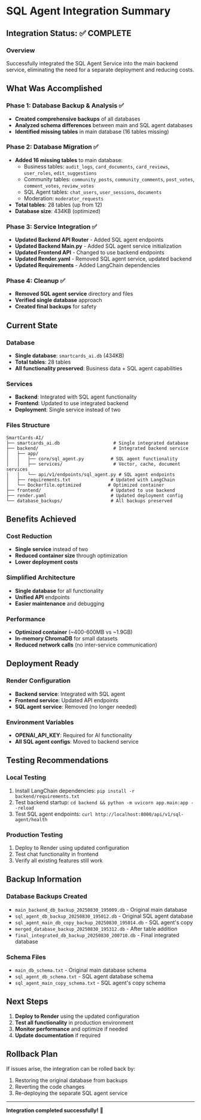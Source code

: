 # SQL Agent Integration Summary

## **Integration Status: ✅ COMPLETE**

### **Overview**
Successfully integrated the SQL Agent Service into the main backend service, eliminating the need for a separate deployment and reducing costs.

## **What Was Accomplished**

### **Phase 1: Database Backup & Analysis** ✅
- **Created comprehensive backups** of all databases
- **Analyzed schema differences** between main and SQL agent databases
- **Identified missing tables** in main database (16 tables missing)

### **Phase 2: Database Migration** ✅
- **Added 16 missing tables** to main database:
  - Business tables: `audit_logs`, `card_documents`, `card_reviews`, `user_roles`, `edit_suggestions`
  - Community tables: `community_posts`, `community_comments`, `post_votes`, `comment_votes`, `review_votes`
  - SQL Agent tables: `chat_users`, `user_sessions`, `documents`
  - Moderation: `moderator_requests`
- **Total tables**: 28 tables (up from 12)
- **Database size**: 434KB (optimized)

### **Phase 3: Service Integration** ✅
- **Updated Backend API Router** - Added SQL agent endpoints
- **Updated Backend Main.py** - Added SQL agent service initialization
- **Updated Frontend API** - Changed to use backend endpoints
- **Updated Render.yaml** - Removed SQL agent service, updated backend
- **Updated Requirements** - Added LangChain dependencies

### **Phase 4: Cleanup** ✅
- **Removed SQL agent service** directory and files
- **Verified single database** approach
- **Created final backups** for safety

## **Current State**

### **Database**
- **Single database**: `smartcards_ai.db` (434KB)
- **Total tables**: 28 tables
- **All functionality preserved**: Business data + SQL agent capabilities

### **Services**
- **Backend**: Integrated with SQL agent functionality
- **Frontend**: Updated to use integrated backend
- **Deployment**: Single service instead of two

### **Files Structure**
```
SmartCards-AI/
├── smartcards_ai.db                    # Single integrated database
├── backend/                            # Integrated backend service
│   ├── app/
│   │   ├── core/sql_agent.py          # SQL agent functionality
│   │   ├── services/                   # Vector, cache, document services
│   │   └── api/v1/endpoints/sql_agent.py # SQL agent endpoints
│   ├── requirements.txt               # Updated with LangChain
│   └── Dockerfile.optimized          # Optimized container
├── frontend/                          # Updated to use backend
├── render.yaml                        # Updated deployment config
└── database_backups/                  # All backups preserved
```

## **Benefits Achieved**

### **Cost Reduction**
- **Single service** instead of two
- **Reduced container size** through optimization
- **Lower deployment costs**

### **Simplified Architecture**
- **Single database** for all functionality
- **Unified API** endpoints
- **Easier maintenance** and debugging

### **Performance**
- **Optimized container** (~400-600MB vs ~1.9GB)
- **In-memory ChromaDB** for small datasets
- **Reduced network calls** (no inter-service communication)

## **Deployment Ready**

### **Render Configuration**
- **Backend service**: Integrated with SQL agent
- **Frontend service**: Updated API endpoints
- **SQL agent service**: Removed (no longer needed)

### **Environment Variables**
- **OPENAI_API_KEY**: Required for AI functionality
- **All SQL agent configs**: Moved to backend service

## **Testing Recommendations**

### **Local Testing**
1. Install LangChain dependencies: `pip install -r backend/requirements.txt`
2. Test backend startup: `cd backend && python -m uvicorn app.main:app --reload`
3. Test SQL agent endpoints: `curl http://localhost:8000/api/v1/sql-agent/health`

### **Production Testing**
1. Deploy to Render using updated configuration
2. Test chat functionality in frontend
3. Verify all existing features still work

## **Backup Information**

### **Database Backups Created**
- `main_backend_db_backup_20250830_195009.db` - Original main database
- `sql_agent_db_backup_20250830_195012.db` - Original SQL agent database
- `sql_agent_main_db_copy_backup_20250830_195014.db` - SQL agent's copy
- `merged_database_backup_20250830_195312.db` - After table addition
- `final_integrated_db_backup_20250830_200710.db` - Final integrated database

### **Schema Files**
- `main_db_schema.txt` - Original main database schema
- `sql_agent_db_schema.txt` - SQL agent database schema
- `sql_agent_main_copy_schema.txt` - SQL agent's copy schema

## **Next Steps**

1. **Deploy to Render** using the updated configuration
2. **Test all functionality** in production environment
3. **Monitor performance** and optimize if needed
4. **Update documentation** if required

## **Rollback Plan**

If issues arise, the integration can be rolled back by:
1. Restoring the original database from backups
2. Reverting the code changes
3. Re-deploying the separate SQL agent service

---

**Integration completed successfully!** 🎉
